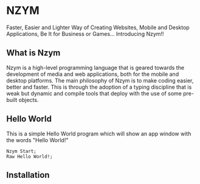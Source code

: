 # NZYM
 Faster, Easier and Lighter Way of Creating Websites, Mobile and Desktop Applications, Be It for Business or Games... Introducing Nzym!!
 
 ## What is Nzym
 Nzym is a high-level programming language that is geared towards the development of media and web applications, both for the mobile and desktop platforms. The main philosophy of Nzym is to make coding easier, better and faster. This is through the adoption of a typing discipline that is weak but dynamic and compile tools that deploy with the use of some pre-built objects.


## Hello World
This is a simple Hello World program which will show an app window with the words "Hello World!" 
 ```nzym
Nzym Start;
Raw Hello World!;
```

## Installation
